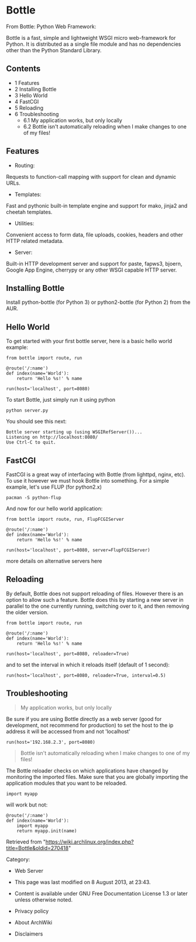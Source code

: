 Bottle
======

From Bottle: Python Web Framework:

Bottle is a fast, simple and lightweight WSGI micro web-framework for
Python. It is distributed as a single file module and has no
dependencies other than the Python Standard Library.

Contents
--------

-   1 Features
-   2 Installing Bottle
-   3 Hello World
-   4 FastCGI
-   5 Reloading
-   6 Troubleshooting
    -   6.1 My application works, but only locally
    -   6.2 Bottle isn't automatically reloading when I make changes to
        one of my files!

Features
--------

-   Routing:

Requests to function-call mapping with support for clean and dynamic
URLs.

-   Templates:

Fast and pythonic built-in template engine and support for mako, jinja2
and cheetah templates.

-   Utilities:

Convenient access to form data, file uploads, cookies, headers and other
HTTP related metadata.

-   Server:

Built-in HTTP development server and support for paste, fapws3, bjoern,
Google App Engine, cherrypy or any other WSGI capable HTTP server.

Installing Bottle
-----------------

Install python-bottle (for Python 3) or python2-bottle (for Python 2)
from the AUR.

Hello World
-----------

To get started with your first bottle server, here is a basic hello
world example:

    from bottle import route, run
     
    @route('/:name')
    def index(name='World'):
        return 'Hello %s!' % name

    run(host='localhost', port=8080)

To start Bottle, just simply run it using python

    python server.py

You should see this next:

    Bottle server starting up (using WSGIRefServer())...
    Listening on http://localhost:8080/
    Use Ctrl-C to quit.

FastCGI
-------

FastCGI is a great way of interfacing with Bottle (from lighttpd, nginx,
etc). To use it however we must hook Bottle into something. For a simple
example, let's use FLUP (for python2.x)

    pacman -S python-flup

And now for our hello world application:

    from bottle import route, run, FlupFCGIServer
     
    @route('/:name')
    def index(name='World'):
        return 'Hello %s!' % name

    run(host='localhost', port=8080, server=FlupFCGIServer)

more details on alternative servers here

Reloading
---------

By default, Bottle does not support reloading of files. However there is
an option to allow such a feature. Bottle does this by starting a new
server in parallel to the one currently running, switching over to it,
and then removing the older version.

    from bottle import route, run
     
    @route('/:name')
    def index(name='World'):
        return 'Hello %s!' % name

    run(host='localhost', port=8080, reloader=True)

and to set the interval in which it reloads itself (default of 1
second):

    run(host='localhost', port=8080, reloader=True, interval=0.5)

Troubleshooting
---------------

> My application works, but only locally

Be sure if you are using Bottle directly as a web server (good for
development, not recommend for production) to set the host to the ip
address it will be accessed from and not 'localhost'

    run(host='192.168.2.3', port=8080)

> Bottle isn't automatically reloading when I make changes to one of my files!

The Bottle reloader checks on which applications have changed by
monitoring the imported files. Make sure that you are globally importing
the application modules that you want to be reloaded.

    import myapp

will work but not:

    @route('/:name')
    def index(name='World'):
        import myapp
        return myapp.init(name)

Retrieved from
"https://wiki.archlinux.org/index.php?title=Bottle&oldid=270418"

Category:

-   Web Server

-   This page was last modified on 8 August 2013, at 23:43.
-   Content is available under GNU Free Documentation License 1.3 or
    later unless otherwise noted.
-   Privacy policy
-   About ArchWiki
-   Disclaimers
